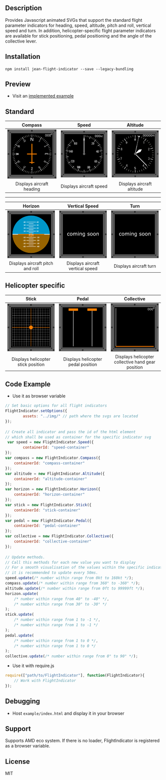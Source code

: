 [logo-compass]: img/compass.preview.png
[logo-speed]: img/speed.preview.png
[logo-altitude]: img/altitude.preview.png

[logo-horizon]: img/horizon.preview.png
[logo-vertical-speed]: img/vertical-speed.preview.png 
[logo-altitude]: img/altitude.svg 

[logo-stick]: img/stick.preview.png
[logo-pedal]: img/pedal.preview.png
[logo-collective]: img/collective.preview.png

[logo-coming-soon]: img/coming_soon.preview.png

## Description

Provides Javascript animated SVGs that support the standard flight parameter indicators for heading, speed, altitude, pitch and roll, vertical speed and turn. In addition, helicopter-specific flight parameter indicators are available for stick positioning, pedal positioning and the angle of the collective lever. 

## Installation

`npm install jean-flight-indicator --save --legacy-bundling`
  
## Preview

- Visit an  [implemented example](https://je-an.github.io/jean-flight-indicator/example/index.html)

Standard
---

|     Compass     |    Speed      |      Altitude    |
|:----------:|:----------:|:----------:|
|     ![compass indicator][logo-compass]    |     ![Speed indicator][logo-speed]      |   ![Altitude indicator][logo-altitude]       |
|     Displays aircraft heading    |     Displays aircraft speed    |  Displays aircraft altitude    |

---

|     Horizon     |   Vertical Speed      |      Turn    |
|:----------:|:----------:|:----------:|
|     ![compass indicator][logo-horizon]     |     ![Speed indicator][logo-coming-soon]      |   ![Altitude indicator][logo-coming-soon]       |
|    Displays aircraft pitch and roll |     Displays aircraft vertical speed     |  Displays aircraft turn       |    

Helicopter specific
---
 
|     Stick     |    Pedal      |      Collective    |
|:----------:|:----------:|:----------:|
|     ![Stick indicator][logo-stick]     |     ![Pedal indicator][logo-pedal]      |   ![Collective indicator][logo-collective]       |
|     Displays helicopter stick position     |     Displays helicopter pedal position    |  Displays helicopter collective hand gear position       |

## Code Example
- Use it as browser variable

```js
// Set basic options for all flight indicators
FlightIndicator.setOptions({
        assets: "../img/" // path where the svgs are located
});

// Create all indicator and pass the id of the html element 
// which shall be used as container for the specific indicator svg
 var speed = new FlightIndicator.Speed({
        containerId: "speed-container"
});
var compass = new FlightIndicator.Compass({
    containerId: "compass-container"
});
var altitude = new FlightIndicator.Altitude({
    containerId: "altitude-container"
});
var horizon = new FlightIndicator.Horizon({
    containerId: "horizon-container"
});
var stick = new FlightIndicator.Stick({
    containerId: "stick-container"
});
var pedal = new FlightIndicator.Pedal({
    containerId: "pedal-container"
});
var collective = new FlightIndicator.Collective({
    containerId: "collective-container"
});

// Update methods. 
// Call this methods for each new value you want to display
// For a smooth visualisation of the values within the specific indicator, 
// it is recommended to update every 50ms.
speed.update(/* number within range from 0kt to 160kt */);
compass.update(/* number within range from 360° to -360° */);
altitude.update(/* number within range from 0ft to 99999ft */);
horizon.update(
    /* number within range from 40° to -40° */, 
    /* number within range from 30° to -30° */
);
stick.update(
    /* number within range from 1 to -1 */, 
    /* number within range from 1 to -1 */
);
pedal.update(
    /* number within range from 1 to 0 */, 
    /* number within range from 1 to 0 */
);
collective.update(/* number within range from 0° to 90° */);
```

- Use it with require.js

```js
require(["path/to/FlightIndicator"], function(FlightIndicator){
    // Work with FlightIndicator
});
```

## Debugging

- Host `example/index.html` and display it in your browser

## Support
Supports AMD eco system. If there is no loader, FlightIndicator is registered as a browser variable.

## License

MIT

